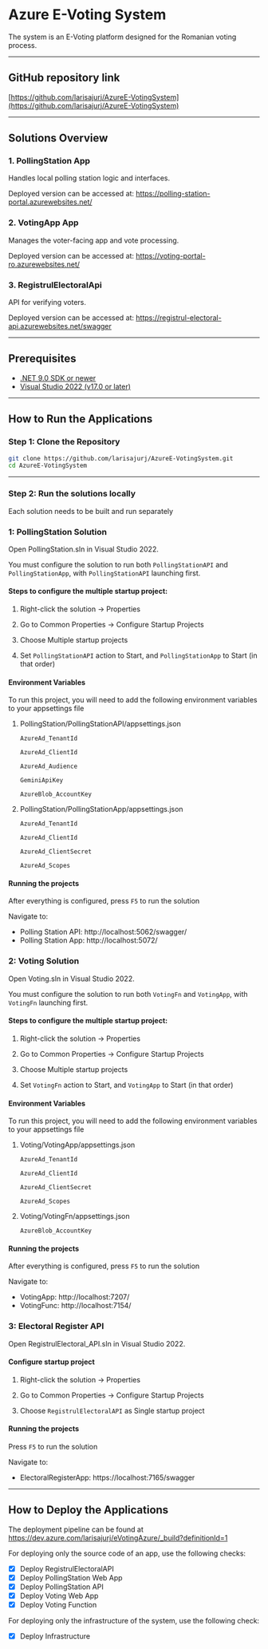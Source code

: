 # Azure E-Voting System
The system is an E-Voting platform designed for the Romanian voting process.

---

## GitHub repository link

[https://github.com/larisajurj/AzureE-VotingSystem](https://github.com/larisajurj/AzureE-VotingSystem)

---
## Solutions Overview

### 1. **PollingStation App**
Handles local polling station logic and interfaces.

Deployed version can be accessed at: https://polling-station-portal.azurewebsites.net/

### 2. **VotingApp App**
Manages the voter-facing app and vote processing.

Deployed version can be accessed at: https://voting-portal-ro.azurewebsites.net/

### 3. **RegistrulElectoralApi**
API for verifying voters.

Deployed version can be accessed at: https://registrul-electoral-api.azurewebsites.net/swagger

---

## Prerequisites

- [.NET 9.0 SDK or newer](https://dotnet.microsoft.com/en-us/download)
- [Visual Studio 2022 (v17.0 or later)](https://visualstudio.microsoft.com/)
---

## How to Run the Applications

### Step 1: Clone the Repository
```bash
git clone https://github.com/larisajurj/AzureE-VotingSystem.git
cd AzureE-VotingSystem
```
---

### Step 2: Run the solutions locally
Each solution needs to be built and run separately
### 1: PollingStation Solution
Open PollingStation.sln in Visual Studio 2022.

You must configure the solution to run both `PollingStationAPI` and `PollingStationApp`, with `PollingStationAPI` launching first.

#### Steps to configure the multiple startup project:
1. Right-click the solution → Properties

2. Go to Common Properties → Configure Startup Projects

3. Choose Multiple startup projects

4. Set `PollingStationAPI` action to Start, and `PollingStationApp` to Start (in that order)

#### Environment Variables

To run this project, you will need to add the following environment variables to your appsettings file

1. PollingStation/PollingStationAPI/appsettings.json

   `AzureAd_TenantId`

   `AzureAd_ClientId`

   `AzureAd_Audience`

   `GeminiApiKey`

   `AzureBlob_AccountKey`
2. PollingStation/PollingStationApp/appsettings.json

   `AzureAd_TenantId`

   `AzureAd_ClientId`

   `AzureAd_ClientSecret`

   `AzureAd_Scopes`

#### Running the projects

After everything is configured, press `F5` to run the solution

Navigate to:
* Polling Station API: http://localhost:5062/swagger/
* Polling Station App: http://localhost:5072/

### 2: Voting Solution
Open Voting.sln in Visual Studio 2022.

You must configure the solution to run both `VotingFn` and `VotingApp`, with `VotingFn` launching first.

#### Steps to configure the multiple startup project:
1. Right-click the solution → Properties

2. Go to Common Properties → Configure Startup Projects

3. Choose Multiple startup projects

4. Set `VotingFn` action to Start, and `VotingApp` to Start (in that order)

#### Environment Variables

To run this project, you will need to add the following environment variables to your appsettings file

1. Voting/VotingApp/appsettings.json

   `AzureAd_TenantId`

   `AzureAd_ClientId`

   `AzureAd_ClientSecret`

   `AzureAd_Scopes`

2. Voting/VotingFn/appsettings.json

   `AzureBlob_AccountKey`
#### Running the projects

After everything is configured, press `F5` to run the solution

Navigate to:
* VotingApp: http://localhost:7207/
* VotingFunc: http://localhost:7154/

### 3: Electoral Register API
Open RegistrulElectoral_API.sln in Visual Studio 2022.

#### Configure startup project
1. Right-click the solution → Properties

2. Go to Common Properties → Configure Startup Projects

3. Choose `RegistrulElectoralAPI` as Single startup project

#### Running the projects
Press `F5` to run the solution

Navigate to:
* ElectoralRegisterApp: https://localhost:7165/swagger
---
## How to Deploy the Applications
The deployment pipeline can be found at https://dev.azure.com/larisajurj/eVotingAzure/_build?definitionId=1

For deploying only the source code of an app, use the following checks:
- [x] Deploy RegistrulElectoralAPI
- [x] Deploy PollingStation Web App
- [x] Deploy PollingStation API
- [x] Deploy Voting Web App
- [x] Deploy Voting Function

For deploying only the infrastructure of the system, use the following check:
- [x] Deploy Infrastructure
